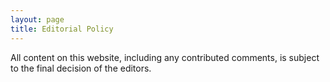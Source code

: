 ```yaml
---
layout: page
title: Editorial Policy
---
```


All content on this website, including any contributed comments, is 
subject to the final decision of the editors.
